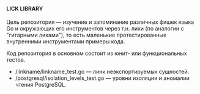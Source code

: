#### LICK LIBRARY
Цель репозитория — изучение и запоминание различных фишек языка Go и окружающих его инструментов через т.н. лики (по аналогии с "гитарными ликами"), то есть маленькие протестированные внутренними инструментами примеры кода.   
 
Код репозитория в основном состоит из юнит- или функциональных тестов.

- /linkname/linkname_test.go — линк неэкспортируемых сущностей.
- /postgresql/isolation_levels_test.go — уровни изоляции  и аномалии чтения PostgreSQL.